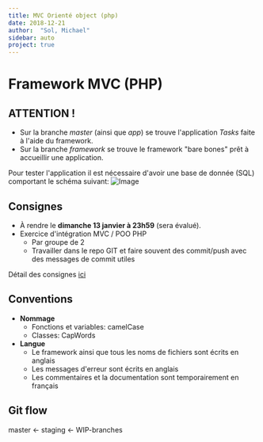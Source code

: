```yaml
---
title: MVC Orienté object (php)
date: 2018-12-21
author:  "Sol, Michael"
sidebar: auto
project: true
---
```


# Framework MVC (PHP)

## ATTENTION !
* Sur la branche *master* (ainsi que *app*) se trouve l'application *Tasks* faite à l'aide du framework.
* Sur la branche *framework* se trouve le framework "bare bones" prêt à accueillir une application.

Pour tester l'application il est nécessaire d'avoir une base de donnée (SQL) comportant le schéma suivant:
![Image](https://i.imgur.com/1meVyHc.png)

##  Consignes
* À rendre le **dimanche 13 janvier à 23h59** (sera évalué). 
* Exercice d'intégration MVC / POO PHP
  * Par groupe de 2
  * Travailler dans le repo GIT et faire souvent des commit/push avec des messages de commit utiles

Détail des consignes [ici](https://ssl.horus.ch/~schaefer/bin/view/HEArc/RenduMVCPOOPHP)

## Conventions
* **Nommage**
  * Fonctions et variables: camelCase
  * Classes: CapWords
* **Langue**
  * Le framework ainsi que tous les noms de fichiers sont écrits en anglais
  * Les messages d'erreur sont écrits en anglais 
  * Les commentaires et la documentation sont temporairement en français


## Git flow

master <- staging <- WIP-branches
